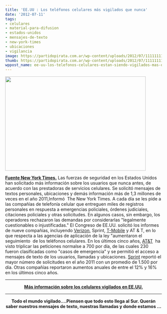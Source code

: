 ```yaml
---
title: 'EE.UU : Los teléfonos celulares más vigilados que nunca'
date: '2012-07-11'
tags:
- celulares
- material-para-difusion
- estados-unidos
- mensajes-de-texto
- new-york-times
- ubicaciones
- vigilancia
image: https://partidopirata.com.ar/wp-content/uploads/2012/07/111111111111111xperia_x2_man_talking_on_phone110705190845-scaled1000.jpg
thumb: https://partidopirata.com.ar/wp-content/uploads/2012/07/111111111111111xperia_x2_man_talking_on_phone110705190845-scaled1000-150x150.jpg
wppost_name: ee-uu-los-telefonos-celulares-estan-siendo-vigilados-mas-que-nunca
---
```


<strong></strong><a href="https://partidopirata.com.ar/wp-content/uploads/2012/07/111111111111111xperia_x2_man_talking_on_phone110705190845-scaled1000.jpg"><img class="aligncenter  wp-image-5203" title="Teléfono Celular" src="https://partidopirata.com.ar/wp-content/uploads/2012/07/111111111111111xperia_x2_man_talking_on_phone110705190845-scaled1000.jpg" alt="" width="452" height="304" /></a>

<strong><a href="http://www.nytimes.com/2012/07/09/us/cell-carriers-see-uptick-in-requests-to-aid-surveillance.html?_r=4&amp;pagewanted=all" target="_blank">Fuente New York Times.</a></strong>
Las fuerzas de seguridad en los Estados Unidos han solicitado más información sobre los usuarios que nunca antes, de acuerdo con las prestadoras de servicios celulares. Se solicitó mensajes de textos personales, ubicaciones y demás información más de 1,3 millones de veces en el año 2011,Informó  The New York Times. A cada día se les pide a las compañías de telefonía celular que entreguen miles de registros personales en respuesta a emergencias policiales, órdenes judiciales, citaciones policiales y otras solicitudes. En algunos casos, sin embargo, los operadores rechazaron las demandas por considerarlas "legalmente cuestionables o injustificadas." El Congreso de EE.UU. solicitó los informes de nueve compañías, incluyendo <a href="http://www.bgr.com/tag/verizon">Verizon</a>, Sprint, <a href="http://www.bgr.com/tag/t-mobile">T-Mobile</a> y AT &amp; T, en lo que respecta a las agencias de aplicación de la ley "aumentaron el seguimiento  de los teléfonos celulares. En los últimos cinco años, <a href="http://www.bgr.com/tag/att">AT&amp;T</a>  ha visto triplicar las peticiones normalse a 700 por día, de las cuales 230 fueron clasificadas como "casos de emergencia" y se permitió el acceso a mensajes de texto de los usuarios, llamadas y ubicaciones. <a href="http://www.bgr.com/tag/sprint">Sprint</a> reportó el mayor número de solicitudes en el año 2011 con un promedio de 1.500 por día. Otras compañías reportaron aumentos anuales de entre el 12% y 16% en los últimos cinco años.

<hr />
<p style="text-align: center;"><strong><a href="https://partidopirata.com.ar/5208/cine-debate-en-la-sala-alberdi-12-de-julio-20-hs-la-patagonia-rebelde">Más información sobre los celulares vigilados en EE.UU.</a></strong></p>


<hr />
<p style="text-align: center;"><strong>Todo el mundo vigilado....Piensen que todo esto llega al Sur. Querán saber nuestros mensajes de texto, nuestras llamadas y donde estamos ...</strong></p>
